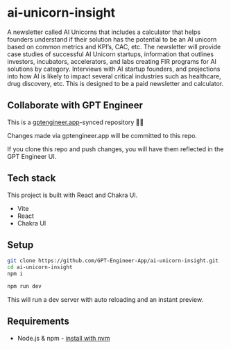 # ai-unicorn-insight

A newsletter called AI Unicorns that includes a calculator that helps founders understand if their solution has the potential to be an AI unicorn based on common metrics and KPI’s, CAC, etc. The newsletter will provide case studies of successful AI Unicorn startups, information that outlines investors, incubators, accelerators, and labs creating FIR programs for AI solutions by category. Interviews with AI startup founders, and projections into how AI is likely to impact several critical industries such as healthcare, drug discovery, etc. This is designed to be a paid newsletter and calculator. 

## Collaborate with GPT Engineer

This is a [gptengineer.app](https://gptengineer.app)-synced repository 🌟🤖

Changes made via gptengineer.app will be committed to this repo.

If you clone this repo and push changes, you will have them reflected in the GPT Engineer UI.

## Tech stack

This project is built with React and Chakra UI.

- Vite
- React
- Chakra UI

## Setup

```sh
git clone https://github.com/GPT-Engineer-App/ai-unicorn-insight.git
cd ai-unicorn-insight
npm i
```

```sh
npm run dev
```

This will run a dev server with auto reloading and an instant preview.

## Requirements

- Node.js & npm - [install with nvm](https://github.com/nvm-sh/nvm#installing-and-updating)
